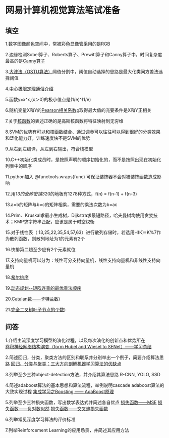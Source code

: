 # 网易计算机视觉算法笔试准备
## 填空
1.数字图像颜色空间中，常被彩色显像管采用的是RGB<br>

2.边缘检测Sobel算子、Roberts算子、Prewitt算子和Canny算子中，时间复杂度最高的是[Canny算子](https://zhuanlan.zhihu.com/p/35032299)<br>

3.[大津法（OSTU算法）](https://www.cnblogs.com/ranjiewen/p/6385564.html)阈值分割中，阈值自动选择的思路是最大化类间方差法选择阈值<br>

4.[中心极限定理通俗介绍](https://zhuanlan.zhihu.com/p/25241653)<br>

5.函数y=x^x,(x＞0)的极小值点是(1/e)^(1/e)<br>

6.随机变量X和Y的[Pearson相关系数ρ](https://www.zhihu.com/question/19734616)取得最大值的充要条件是X和Y正相关<br>

7.关于[核函数](https://www.zhihu.com/question/24627666)的表述正确的是高斯核函数将特征映射到无穷维<br>

8.SVM的优势有可以和核函数结合、通过调参可以往往可以得到很好的分类效果和泛化能力好，训练速度快不是SVM的优势<br>

9.从右到左编译，从左到右输出，符合栈模型<br>

10.C++初始化类成员时，是按照声明的顺序初始化的，而不是按照出现在初始化列表中的顺序<br>

11.python加入 @functools.wraps(func) 可保证装饰器不会对被装饰函数造成影响<br>

12.用1*3的瓷砖密铺3*20的地板有1278种方式，f(n) = f(n-1) + f(n-3)<br>

13.a×b的矩阵与b×c的矩阵相乘，需要的乘法次数为b×ac<br>

14.Prim、Kruskal求最小生成树，Dijkstra求最短路径，哈夫曼树均使用贪婪技术；KMP求字符串匹配，应该是属于时空权衡<br>

15.对于线性表（ 13,25,22,35,54,57,63）进行散列存储时，若选用H(K)=K%7作为散列函数，则散列地址为1的元素有2个<br>

16.快排第二趟至少应有2个元素就位<br>

17.支持向量机可以分为：线性可分支持向量机，线性支持向量机和非线性支持向量机<br>

18.[希尔排序](http://bubkoo.com/2014/01/15/sort-algorithm/shell-sort/)<br>

19.[动态规划--矩阵连乘的最优乘法顺序](https://www.nowcoder.com/test/question/done?tid=17423407&qid=168320#summary)<br>

20.[Catalan数——卡特兰数](https://blog.csdn.net/Hackbuteer1/article/details/7450250))<br>

21.[完全二叉树叶子节点的个数](https://blog.csdn.net/yunzhongguwu005/article/details/9224031))<br>

## 问答
1.介绍主流深度学习模型的演化过程，以及每次演化的创新点和优势所在<br>
   [卷积神经网络结构演变（form Hubel and Wiesel to SENet）——学习总结](https://zhuanlan.zhihu.com/p/34621135)

2.简述回归，分类，聚类方法的区别和联系并分别举出一个例子，简要介绍算法思路
   [回归、分类与聚类：三大方向剖解机器学习算法的优缺点](https://zhuanlan.zhihu.com/p/27013861)

3.列举至少三种object-detection方法，并介绍其算法思路
   R-CNN, YOLO, SSD

4.简述adaboost算法的基本思想和算法流程，举例说明cascade adaboost算法的大致实现过程
   [集成学习之Boosting —— AdaBoost原理](https://zhuanlan.zhihu.com/p/37358517)

5.列举至少三种损失函数，写出数学表达式并简述各自优点
   [损失函数——MSE](https://zhuanlan.zhihu.com/p/35707643)
   [损失函数——负对数似然](https://zhuanlan.zhihu.com/p/35709139)
   [损失函数——交叉熵损失函数](https://zhuanlan.zhihu.com/p/35709485)

6.列举常见深度学习算法的评价标准

7.列举Reinforcement Learning的应用场景，并简述其应用方法
